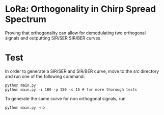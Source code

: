 # LoRa: Orthogonality in Chirp Spread Spectrum
Proving that orthogonality can allow for demodulating two orthogonal signals and outputting SIR/SER SIR/BER curves.

# Test
In order to generate a SIR/SER and SIR/BER curve, move to the src directory and run one of the following command:
```
python main.py
python main.py -i 100 -p 150 -s 15 # for more thorough tests
```
To generate the same curve for non orthogonal signals, run
```
python main.py -no
```
